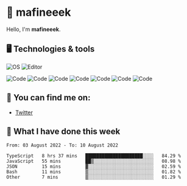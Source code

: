 # 👋 mafineeek
Hello, I'm **mafineeek**.

## 🖥️ Technologies & tools

![OS](https://img.shields.io/badge/OS-Windows-informational?style=flat&logo=OS&logoColor=white&color=2bbc8a)
![Editor](https://img.shields.io/badge/Editor-VScode-informational?style=flat&logo=Editor&logoColor=white&color=2bbc8a)

![Code](https://img.shields.io/badge/Code-Typescript-informational?style=flat&logo=Code&logoColor=white&color=2bbc8a)
![Code](https://img.shields.io/badge/Code-Javascript-informational?style=flat&logo=Code&logoColor=white&color=2bbc8a)
![Code](https://img.shields.io/badge/Code-Nodejs-informational?style=flat&logo=Code&logoColor=white&color=2bbc8a)
![Code](https://img.shields.io/badge/Code-Typescript-informational?style=flat&logo=Code&logoColor=white&color=2bbc8a) 
![Code](https://img.shields.io/badge/Code-HTML-informational?style=flat&logo=Code&logoColor=white&color=2bbc8a)
![Code](https://img.shields.io/badge/Code-CSS-informational?style=flat&logo=Code&logoColor=white&color=2bbc8a)
![Code](https://img.shields.io/badge/Code-React-informational?style=flat&logo=Code&logoColor=white&color=2bbc8a)

## 👭 You can find me on:
- [Twitter](https://twitter.com/devmafineeek)

## 📰 What I have done this week
<!--START_SECTION:waka-->

```text
From: 03 August 2022 - To: 10 August 2022

TypeScript   8 hrs 37 mins   █████████████████████░░░░   84.29 %
JavaScript   55 mins         ██▒░░░░░░░░░░░░░░░░░░░░░░   08.98 %
JSON         15 mins         ▓░░░░░░░░░░░░░░░░░░░░░░░░   02.59 %
Bash         11 mins         ▒░░░░░░░░░░░░░░░░░░░░░░░░   01.82 %
Other        7 mins          ▒░░░░░░░░░░░░░░░░░░░░░░░░   01.29 %
```

<!--END_SECTION:waka-->
